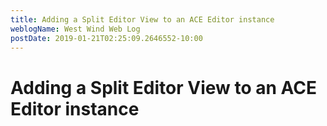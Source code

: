 ```yaml
---
title: Adding a Split Editor View to an ACE Editor instance
weblogName: West Wind Web Log
postDate: 2019-01-21T02:25:09.2646552-10:00
---
```

# Adding a Split Editor View to an ACE Editor instance

